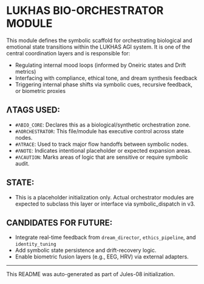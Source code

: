 # LUKHAS BIO-ORCHESTRATOR MODULE

This module defines the symbolic scaffold for orchestrating biological and emotional state transitions
within the LUKHAS AGI system. It is one of the central coordination layers and is responsible for:

- Regulating internal mood loops (informed by Oneiric states and Drift metrics)
- Interfacing with compliance, ethical tone, and dream synthesis feedback
- Triggering internal phase shifts via symbolic cues, recursive feedback, or biometric proxies

## ΛTAGS USED:
- `#ΛBIO_CORE`: Declares this as a biological/synthetic orchestration zone.
- `#ΛORCHESTRATOR`: This file/module has executive control across state nodes.
- `#ΛTRACE`: Used to track major flow handoffs between symbolic nodes.
- `#ΛNOTE`: Indicates intentional placeholder or expected expansion areas.
- `#ΛCAUTION`: Marks areas of logic that are sensitive or require symbolic audit.

## STATE:
- This is a placeholder initialization only. Actual orchestrator modules are expected
  to subclass this layer or interface via symbolic_dispatch in v3.

## CANDIDATES FOR FUTURE:
- Integrate real-time feedback from `dream_director`, `ethics_pipeline`, and `identity_tuning`
- Add symbolic state persistence and drift-recovery logic.
- Enable biometric fusion layers (e.g., EEG, HRV) via external adapters.

---
This README was auto-generated as part of Jules-08 initialization.
